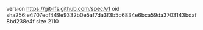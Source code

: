 version https://git-lfs.github.com/spec/v1
oid sha256:e4707edf449e9332b0e5af7da3f3b5c6834e6bca59da3703143bdaf8bd238e4f
size 2110
